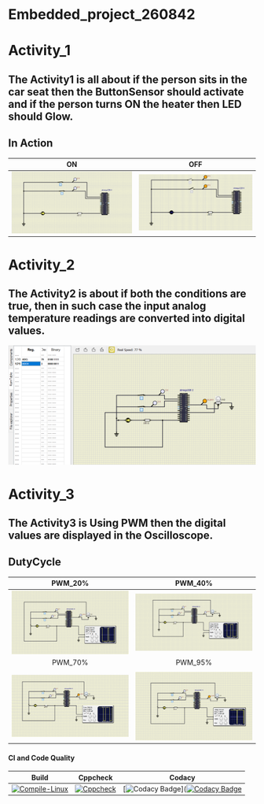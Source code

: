 # Embedded_project_260842

# Activity_1
 ## The Activity1 is all about if the person sits in the car seat then the ButtonSensor should activate and if the person turns ON the heater then LED should Glow.

## In Action

|ON|OFF|
|:--:|:--:|
|![ON](simulation/LED_ON.png)|![OFF](simulation/LED_OFF.png)|

# Activity_2
 ## The Activity2 is about if both the  conditions are true, then in such case the input analog temperature readings are converted into digital values.
![ADC](https://github.com/Sowmika26/Embedded_project_260842/blob/main/simulation/ADC.png)

# Activity_3
 ## The Activity3 is  Using PWM then the digital values are displayed in the Oscilloscope.
## DutyCycle

|PWM_20%|PWM_40%|
|:--:|:--:|
|![PWM_20%_Dutycycle](https://github.com/Sowmika26/Embedded_project_260842/blob/main/simulation/PWM_20%25_Dutycycle.png)|![PWM_40%_Dutycycle](https://github.com/Sowmika26/Embedded_project_260842/blob/main/simulation/PWM_40%25_Dutycycle.png)
|PWM_70%|PWM_95%|
|   |   |
![PWM_70%_Dutycycle](https://github.com/Sowmika26/Embedded_project_260842/blob/main/simulation/PWM_70%25_Dutycycle.png)|![PWM_95%_Dutycycle](https://github.com/Sowmika26/Embedded_project_260842/blob/main/simulation/PWM_95%25_Dutycycle.png)



#### CI and Code Quality

|Build|Cppcheck|Codacy|
|:--:|:--:|:--:|
|[![Compile-Linux](https://github.com/Sowmika26/Embedded_project_260842/actions/workflows/compile.yml/badge.svg)](https://github.com/Sowmika26/Embedded_project_260842/actions/workflows/compile.yml)|[![Cppcheck](https://github.com/Sowmika26/Embedded_project_260842/actions/workflows/CodeQuality.yml/badge.svg)](https://github.com/Sowmika26/Embedded_project_260842/actions/workflows/CodeQuality.yml)|[![Codacy Badge](https://app.codacy.com/project/badge/Grade/da59f52b107e4b7bb4f5730421aa8c0a)]([![Codacy Badge](https://app.codacy.com/project/badge/Grade/254dbfd046374361be1eac45f2db66c0)](https://www.codacy.com/gh/Sowmika26/Embedded_project_260842/dashboardutm_source=github.com&amp;utm_medium=referral&amp;utm_content=Sowmika26/Embedded_project_260842&amp;utm_campaign=Badge_Grade)|

